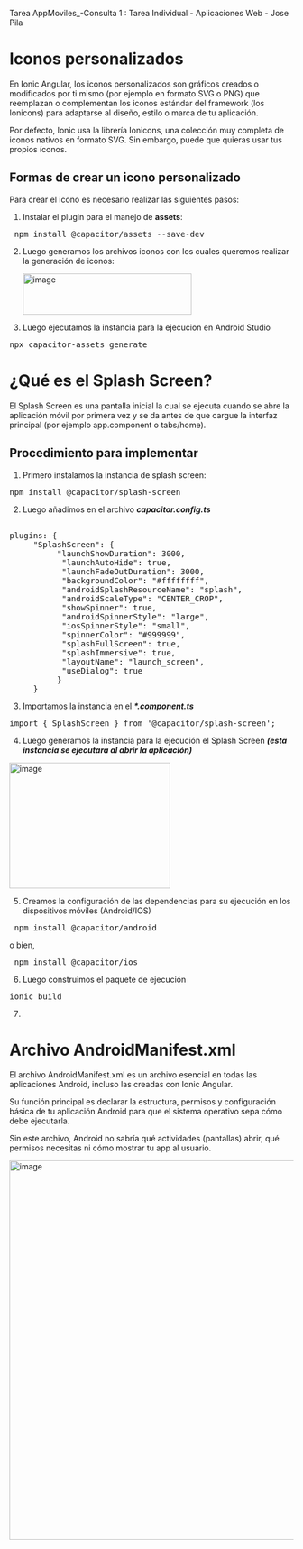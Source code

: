 Tarea AppMoviles_-Consulta 1 : Tarea Individual - Aplicaciones Web - Jose Pila
# Iconos personalizados
En Ionic Angular, los iconos personalizados son gráficos creados o modificados por ti mismo (por ejemplo en formato SVG o PNG) que reemplazan o complementan los iconos estándar del framework (los Ionicons) para adaptarse al diseño, estilo o marca de tu aplicación.

Por defecto, Ionic usa la librería Ionicons, una colección muy completa de iconos nativos en formato SVG. Sin embargo, puede que quieras usar tus propios íconos.
## Formas de crear un icono personalizado 
Para crear el icono es necesario realizar las siguientes pasos:
1. Instalar el plugin para el manejo de **assets**:
<pre> npm install @capacitor/assets --save-dev</pre>
2. Luego generamos los archivos iconos con los cuales queremos realizar la generación de iconos:
   
   <img width="299" height="73" alt="image" src="https://github.com/user-attachments/assets/2a00b383-205e-4772-b070-b1f5ab0fc7a3" />
3. Luego ejecutamos la instancia para la ejecucion en Android Studio
<pre>npx capacitor-assets generate</pre>
# ¿Qué es el Splash Screen?
El Splash Screen es una pantalla inicial la cual se ejecuta cuando se abre la aplicación móvil por primera vez y se da antes de que cargue la interfaz principal (por ejemplo app.component o tabs/home).
## Procedimiento para implementar
1. Primero instalamos la instancia de splash screen:
<pre>npm install @capacitor/splash-screen</pre>
2. Luego añadimos en el archivo ***capacitor.config.ts***
<pre> 
plugins: {
     "SplashScreen": {
          "launchShowDuration": 3000,
           "launchAutoHide": true,
           "launchFadeOutDuration": 3000,
           "backgroundColor": "#ffffffff",
           "androidSplashResourceName": "splash",
           "androidScaleType": "CENTER_CROP",
           "showSpinner": true,
           "androidSpinnerStyle": "large",
           "iosSpinnerStyle": "small",
           "spinnerColor": "#999999",
           "splashFullScreen": true,
           "splashImmersive": true,
           "layoutName": "launch_screen",
           "useDialog": true
          }
     } 
</pre>
3. Importamos la instancia en el ***\*.component.ts***
<pre>import { SplashScreen } from '@capacitor/splash-screen';</pre>
4. Luego generamos la instancia para la ejecución el Splash Screen ***(esta instancia se ejecutara al abrir la aplicación)***


<img width="285" height="223" alt="image" src="https://github.com/user-attachments/assets/35504ef3-a959-4034-b834-69b2c71229e0" />


5. Creamos la configuración  de las dependencias para su ejecución en los dispositivos móviles (Android/IOS)
<pre> npm install @capacitor/android </pre>
o bien,
<pre> npm install @capacitor/ios </pre>
6. Luego construimos el paquete de ejecución
<pre>ionic build</pre>
7.
# Archivo AndroidManifest.xml
El archivo AndroidManifest.xml es un archivo esencial en todas las aplicaciones Android, incluso las creadas con Ionic Angular.

Su función principal es declarar la estructura, permisos y configuración básica de tu aplicación Android para que el sistema operativo sepa cómo debe ejecutarla.

Sin este archivo, Android no sabría qué actividades (pantallas) abrir, qué permisos necesitas ni cómo mostrar tu app al usuario.


<img width="799" height="673" alt="image" src="https://github.com/user-attachments/assets/1cdabaef-3105-4f25-a2ca-587b285ada06" />



